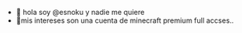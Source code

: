 - 👋 hola soy @esnoku y nadie me quiere
- 👀mis intereses son una cuenta de minecraft premium full accses..
